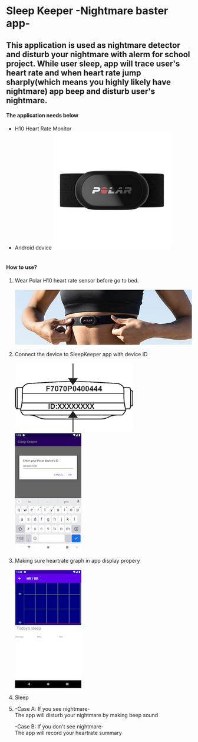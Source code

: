 # Sleep Keeper -Nightmare baster app-

## This application is used as nightmare detector and disturb your nightmare with alerm for school project. While user sleep, app will trace user's heart rate and when heart rate jump sharply(which means you highly likely have nightmare) app beep and disturb user's nightmare.

#### The application needs below

- H10 Heart Rate Monitor<Any Polar product will do>
- Android device
![polar](/image/polar.png)<br/><br/>

#### How to use?

1. Wear Polar H10 heart rate sensor before go to bed.<br/><br/>
  ![wear](/image/wear.jpg)
2. Connect the device to SleepKeeper app with device ID<br/><br/>
![id](/image/id.png)<br/>
![ble](/image/ble1.png)
3. Making sure heartrate graph in app display propery<br/><br/>
![hr](/image/hr.png)<br/>
4. Sleep  
  
5. -Case A: If you see nightmare-<br/>
   The app will disturb your nightmare by making beep sound
  
   -Case B: If you don't see nightmare-<br/>
    The app will record your heartrate summary
